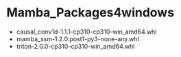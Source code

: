 # Mamba_Packages4windows
- causal_conv1d-1.1.1-cp310-cp310-win_amd64.whl
- mamba_ssm-1.2.0.post1-py3-none-any.whl
- triton-2.0.0-cp310-cp310-win_amd64.whl
